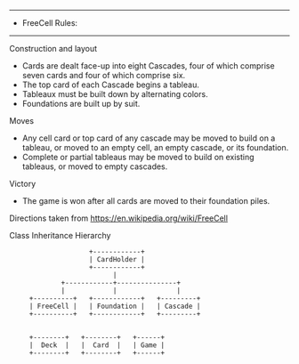-----------------
* FreeCell Rules:
-----------------
Construction and layout

* Cards are dealt face-up into eight Cascades, four of which comprise seven cards and four of which comprise six.
* The top card of each Cascade begins a tableau.
* Tableaux must be built down by alternating colors.
* Foundations are built up by suit.

Moves
* Any cell card or top card of any cascade may be moved to build on a tableau, or moved to an empty cell, an empty cascade, or its foundation.
* Complete or partial tableaus may be moved to build on existing tableaus, or moved to empty cascades.

Victory
* The game is won after all cards are moved to their foundation piles.

Directions taken from https://en.wikipedia.org/wiki/FreeCell


  Class Inheritance Hierarchy

                        +------------+
                        | CardHolder |
                        +------------+
                              |
                 +------------+---------------+
                 |            |               |
         +----------+   +------------+   +---------+
         | FreeCell |   | Foundation |   | Cascade |
         +----------+   +------------+   +---------+           


         +--------+   +--------+   +------+
         |  Deck  |   |  Card  |   | Game |
         +--------+   +--------+   +------+
